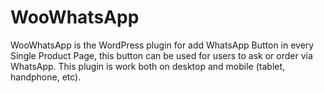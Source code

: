 # WooWhatsApp
WooWhatsApp is the WordPress plugin for add WhatsApp Button in every Single Product Page, this button can be used for users to ask or order via WhatsApp. This plugin is work both on desktop and mobile (tablet, handphone, etc).